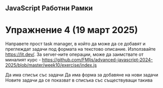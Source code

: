 ## JavaScript Работни Рамки

# Упражнение 4 (19 март 2025)

Направете прост task manager, в който да може да се добавят и преглеждат задачи под формата на текстово описание. Използвайте https://lit.dev/.
За server-ните операции, може да заимствате от миналият курс - https://github.com/FMIjs/advanced-javascript-2024-2025/blob/master/week10/exercise/index.js

Да има списък със задачи
Да има форма за добавяне на нови задачи
Новите задачи да се показват в списъка със съществуващи такива

